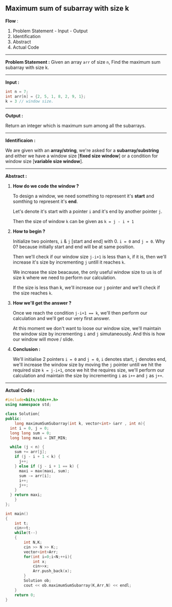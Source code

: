 ## Maximum sum of subarray with size k

**Flow** :

1. Problem Statement - Input - Output
2. Identification
3. Abstract
4. Actual Code

---

**Problem Statement :**
Given an array `arr` of size `n`, Find the maximum sum subarray with size k.

---

**Input :**

```cpp
int n = 7;
int arr[n] = {2, 5, 1, 8, 2, 9, 1};
k = 3 // window size.
```

---

**Output :**

Return an integer which is maximum sum among all the subarrays.

---

**Identificaion :**

We are given with an **array/string**, we're asked for a **subarray/substring** and either we have a window size [**fixed size window**] or a condition for window size [**variable size window**].

---

**Abstract :**

1. **How do we code the window ?**

   To design a window, we need something to represent it's **start** and somthing to represent it's **end**.

   Let's denote it's start with a pointer `i` and it's end by another pointer `j`.

   Then the size of window `k` can be given as `k = j - i + 1`

2. **How to begin ?**

   Initialize two pointers, `i` & `j` [start and end] with 0. `i = 0` and `j = 0`. Why 0? because initially start and end will be at same position.

   Then we'll check if our window size `j-i+1` is less than `k`, if it is, then we'll increase it's size by incrementing `j` untill it reaches `k`.

   We increase the size beacause, the only useful window size to us is of size k where we need to perform our calculation.

   If the size is less than k, we'll increase our `j` pointer and we'll check if the size reaches `k`.

3. **How we'll get the answer ?**

   Once we reach the condition `j-i+1 == k`, we'll then perform our calculation and we'll get our very first answer.

   At this moment we don't want to loose our window size, we'll maintain the window size by incrementing `i` and `j` simutaneously. And this is how our window will move / slide.

4. **Conclusion :**

   We'll initialise 2 pointers `i = 0` and `j = 0`, `i` denotes start, `j` denotes end, we'll increase the window size by moving the `j` pointer untill we hit the required size `k = j-i+1`, once we hit the requires size, we'll perform our calculation and maintain the size by incrementing `i` as `i++` and `j` as `j++`.

---

**Actual Code :**

```cpp
#include<bits/stdc++.h>
using namespace std;

class Solution{
public:
    long maximumSumSubarray(int k, vector<int> &arr , int n){
  int i = 0, j = 0;
  long long sum = 0;
  long long maxi = INT_MIN;

  while (j < n) {
    sum += arr[j];
    if (j - i + 1 < k) {
      j++;
    } else if (j - i + 1 == k) {
      maxi = max(maxi, sum);
      sum -= arr[i];
      i++;
      j++;
    }
  } return maxi;
    }
};

int main()
{
    int t;
    cin>>t;
    while(t--)
    {
        int N,K;
        cin >> N >> K;;
        vector<int>Arr;
        for(int i=0;i<N;++i){
            int x;
            cin>>x;
            Arr.push_back(x);
        }
        Solution ob;
        cout << ob.maximumSumSubarray(K,Arr,N) << endl;
    }
    return 0;
}
```
